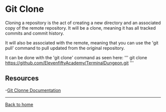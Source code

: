 # Git Clone

Cloning a repository is the act of creating a new directory and an associated copy of the remote repository. It will be a clone, meaning it has all tracked commits and commit history. 

It will also be associated with the remote, meaning that you can use the 'git pull' command to pull updated from the original repository. 

It can be done with the 'git clone' command as seen here:
'''
git clone https://github.com/ElevenfiftyAcademy/TerminalDungeon.git
'''

## Resources 

-[Git Clonne Documentation](https://git-scm.com/docs/git-clone)

---

[Back to home](../README.md)

